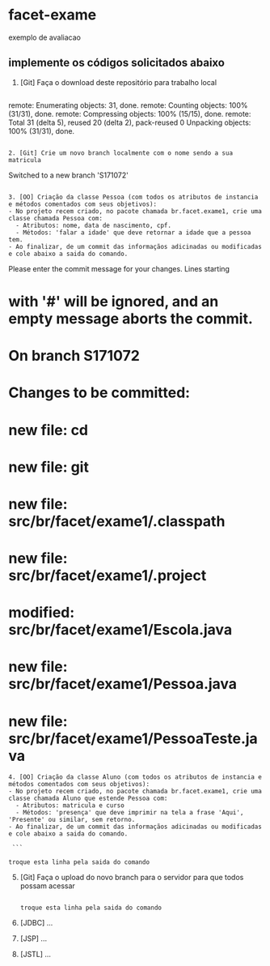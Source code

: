 ﻿# facet-exame
exemplo de avaliacao

## implemente os códigos solicitados abaixo

1. [Git] Faça o download deste repositório para trabalho local

   ```
   
remote: Enumerating objects: 31, done.
remote: Counting objects: 100% (31/31), done.
remote: Compressing objects: 100% (15/15), done.
remote: Total 31 (delta 5), reused 20 (delta 2), pack-reused 0
Unpacking objects: 100% (31/31), done.
   
   ```

2. [Git] Crie um novo branch localmente com o nome sendo a sua matricula

   ```
   
  Switched to a new branch 'S171072'
   
   ```
   
3. [OO] Criação da classe Pessoa (com todos os atributos de instancia e métodos comentados com seus objetivos):
   - No projeto recem criado, no pacote chamada br.facet.exame1, crie uma classe chamada Pessoa com:
     - Atributos: nome, data de nascimento, cpf.
     - Métodos: 'falar a idade' que deve retornar a idade que a pessoa tem. 
   - Ao finalizar, de um commit das informaçãos adicinadas ou modificadas e cole abaixo a saida do comando.
   
   ```
   
  Please enter the commit message for your changes. Lines starting
# with '#' will be ignored, and an empty message aborts the commit.
#
# On branch S171072
# Changes to be committed:
#       new file:   cd
#       new file:   git
#       new file:   src/br/facet/exame1/.classpath
#       new file:   src/br/facet/exame1/.project
#       modified:   src/br/facet/exame1/Escola.java
#       new file:   src/br/facet/exame1/Pessoa.java
#       new file:   src/br/facet/exame1/PessoaTeste.java
   
   ```
4. [OO] Criação da classe Aluno (com todos os atributos de instancia e métodos comentados com seus objetivos):
   - No projeto recem criado, no pacote chamada br.facet.exame1, crie uma classe chamada Aluno que estende Pessoa com:
     - Atributos: matricula e curso
     - Métodos: 'presença' que deve imprimir na tela a frase 'Aqui', 'Presente' ou similar, sem retorno.
   - Ao finalizar, de um commit das informaçãos adicinadas ou modificadas e cole abaixo a saida do comando.
   
    ```
   
   troque esta linha pela saida do comando
   
   ```

5. [Git] Faça o upload do novo branch para o servidor para que todos possam acessar

    ```
   
   troque esta linha pela saida do comando
   
   ```
6. [JDBC] ...

7. [JSP] ...

8. [JSTL] ...

